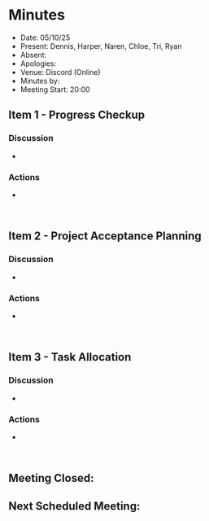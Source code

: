 # Minutes 

- Date: 05/10/25
- Present: Dennis, Harper, Naren, Chloe, Tri, Ryan 
- Absent:
- Apologies:
- Venue: Discord (Online)
- Minutes by: 
- Meeting Start: 20:00

## Item 1 - Progress Checkup
> **<Description>**

### Discussion
 - 

### Actions
 - 
<br>

## Item 2 - Project Acceptance Planning
> **<Description>**

### Discussion
 - 

### Actions
 - 
<br>

## Item 3 - Task Allocation
> **<Description>**

### Discussion
 - 
### Actions
 - 
<br>

## Meeting Closed:

## Next Scheduled Meeting:
